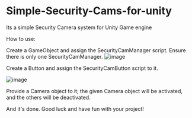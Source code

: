 # Simple-Security-Cams-for-unity
Its a simple Security Camera system for Unity Game engine

How to use:

Create a GameObject and assign the SecurityCamManager script. Ensure there is only one SecurityCamManager.
![image](https://github.com/user-attachments/assets/38c7defd-f6ef-4e8c-993d-d446360bc2fd)



Create a Button and assign the SecurityCamButton script to it.

![image](https://github.com/user-attachments/assets/575e2c1e-9163-4078-a974-a77a13251965)

Provide a Camera object to it; the given Camera object will be activated, and the others will be deactivated.

And it's done. Good luck and have fun with your project!
